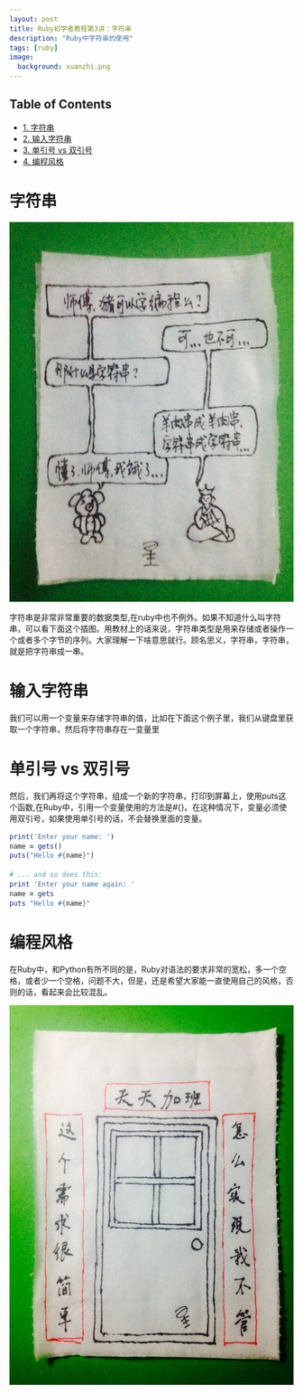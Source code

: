 ```yaml
---
layout: post
title: Ruby初学者教程第3讲：字符串
description: "Ruby中字符串的使用"
tags: [ruby]
image:
  background: xuanzhi.png
---
```

<div id="table-of-contents">
<h2>Table of Contents</h2>
<div id="text-table-of-contents">
<ul>
<li><a href="#sec-1">1. 字符串</a></li>
<li><a href="#sec-2">2. 输入字符串</a></li>
<li><a href="#sec-3">3. 单引号 vs 双引号</a></li>
<li><a href="#sec-4">4. 编程风格</a></li>
</ul>
</div>
</div>

# 字符串<a id="sec-1" name="sec-1"></a>

![bajie](/images/ruby-03-01.jpg)

字符串是非常非常重要的数据类型,在ruby中也不例外。如果不知道什么叫字符串，可以看下面这个插图。用教材上的话来说，字符串类型是用来存储或者操作一个或者多个字节的序列。大家理解一下啥意思就行。顾名思义，字符串，字符串，就是把字符串成一串。

# 输入字符串<a id="sec-2" name="sec-2"></a>

我们可以用一个变量来存储字符串的值，比如在下面这个例子里，我们从键盘里获取一个字符串，然后将字符串存在一变量里

# 单引号 vs 双引号<a id="sec-3" name="sec-3"></a>

然后，我们再将这个字符串，组成一个新的字符串，打印到屏幕上，使用puts这个函数,在Ruby中，引用一个变量使用的方法是#{}。在这种情况下，变量必须使用双引号，如果使用单引号的话，不会替换里面的变量。

```ruby
print('Enter your name: ')
name = gets()
puts("Hello #{name}")

# ... and so does this:
print 'Enter your name again: '
name = gets
puts "Hello #{name}"
```

# 编程风格<a id="sec-4" name="sec-4"></a>

在Ruby中，和Python有所不同的是，Ruby对语法的要求非常的宽松，多一个空格，或者少一个空格，问题不大，但是，还是希望大家能一直使用自己的风格，否则的话，看起来会比较混乱。

![duilian](/images/duilian.jpg)
